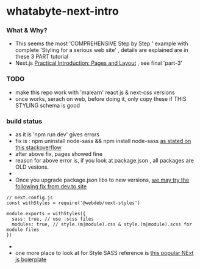 # whatabyte-next-intro

### What & Why?
 - This seems the most 'COMPREHENSIVE Step by Step ' example with complete 'Styling for a serious web site' , details are explained  are in these 3 PART tutorial
 - Next.js [Practical Introduction: Pages and Layout](https://auth0.com/blog/next-js-practical-introduction-for-react-developers-part-1/) , see final 'part-3'
 
### TODO
 - make this repo work with 'malearn' react js & next-css versions
 - once works, serach on web, before doing it, only copy these if THIS STYLING schema is good 

### build status
 - as it is 'npm run dev' gives errors
 - fix is : npm uninstall node-sass && npm install node-sass [as stated on this stackoverflow](https://stackoverflow.com/questions/37415134/error-node-sass-does-not-yet-support-your-current-environment-windows-64-bit-w)
 - after above fix, pages showed fine
 - reason for above error is, if you look at package.json , all packages are OLD vesions.
 -
 - Once you upgrade package.json libs to new versions, [we may try the following fix from dev.to site](https://dev.to/vladymyrpylypchatin/comment/m7fg)
```
// next.config.js
const withStyles = require('@webdeb/next-styles')

module.exports = withStyles({
  sass: true, // use .scss files
  modules: true, // style.(m|module).css & style.(m|module).scss for module files
})
```
-
- one more place to look at for Style SASS reference is [this popular NExt js boierplate](https://github.com/pankod/next-boilerplate/blob/master/next.config.js)
